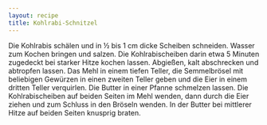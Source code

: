 ```yaml
---
layout: recipe
title: Kohlrabi-Schnitzel
---
```


Die Kohlrabis schälen und in ½ bis 1 cm dicke Scheiben schneiden. Wasser zum Kochen bringen und salzen. Die Kohlrabischeiben darin etwa 5 Minuten zugedeckt bei starker Hitze kochen lassen. Abgießen, kalt abschrecken und abtropfen lassen.
Das Mehl in einem tiefen Teller, die Semmelbrösel mit beliebigen Gewürzen in einen zweiten Teller geben und die Eier in einem dritten Teller verquirlen.
Die Butter in einer Pfanne schmelzen lassen. Die Kohlrabischeiben auf beiden Seiten im Mehl wenden, dann durch die Eier ziehen und zum Schluss in den Bröseln wenden. In der Butter bei mittlerer Hitze auf beiden Seiten knusprig braten.
